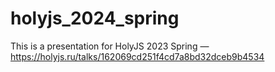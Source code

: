 # holyjs_2024_spring

This is a presentation for HolyJS 2023 Spring — https://holyjs.ru/talks/162069cd251f4cd7a8bd32dceb9b4534
